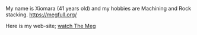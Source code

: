 My name is Xiomara (41 years old) and my hobbies are Machining and Rock
stacking.
<https://megfull.org/>

Here is my web-site; [watch The Meg](https://megfull.org/)